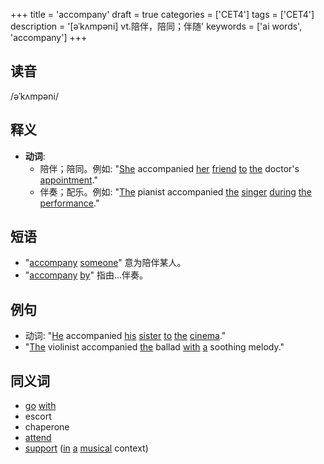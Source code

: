 +++
title = 'accompany'
draft = true
categories = ['CET4']
tags = ['CET4']
description = '[əˈkʌmpəni] vt.陪伴，陪同；伴随'
keywords = ['ai words', 'accompany']
+++

## 读音
/əˈkʌmpəni/

## 释义
- **动词**:
  - 陪伴；陪同。例如: "[She](/post/she/) accompanied [her](/post/her/) [friend](/post/friend/) [to](/post/to/) [the](/post/the/) doctor's [appointment](/post/appointment/)."
  - 伴奏；配乐。例如: "[The](/post/the/) pianist accompanied [the](/post/the/) [singer](/post/singer/) [during](/post/during/) [the](/post/the/) [performance](/post/performance/)."

## 短语
- "[accompany](/post/accompany/) [someone](/post/someone/)" 意为陪伴某人。
- "[accompany](/post/accompany/) [by](/post/by/)" 指由...伴奏。

## 例句
- 动词: "[He](/post/he/) accompanied [his](/post/his/) [sister](/post/sister/) [to](/post/to/) [the](/post/the/) [cinema](/post/cinema/)."
- "[The](/post/the/) violinist accompanied [the](/post/the/) ballad [with](/post/with/) [a](/post/a/) soothing melody."

## 同义词
- [go](/post/go/) [with](/post/with/)
- escort
- chaperone
- [attend](/post/attend/)
- [support](/post/support/) ([in](/post/in/) [a](/post/a/) [musical](/post/musical/) context)
